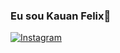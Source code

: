 ### Eu sou Kauan Felix🤙

[![Instagram](https://img.shields.io/badge/Instagram-E4405F?style=for-the-badge&logo=instagram&logoColor=white)](https://instagram.com/Kauaan_dsgn)
